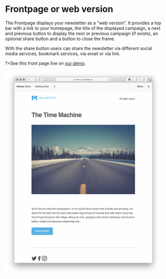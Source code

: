 # Frontpage or web version

The Frontpage displays your newsletter as a "web version". It provides a top bar with a link to your homepage, the title of the displayed campaign, a next and previous button to display the next or previous campaign (if exists), an optional share button and a button to close the frame.

With the share button users can share the newsletter via different social media services, bookmark services, via email or via link.

?>See this front page live on [our demo](https://demo.mailster.co/newsletter/starting-soon/).

![Frontpage](assets/frontpage.png)
